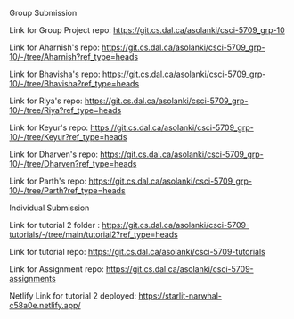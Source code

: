 Group Submission

Link for Group Project repo: https://git.cs.dal.ca/asolanki/csci-5709_grp-10

Link for Aharnish's repo: https://git.cs.dal.ca/asolanki/csci-5709_grp-10/-/tree/Aharnish?ref_type=heads

Link for Bhavisha's repo: https://git.cs.dal.ca/asolanki/csci-5709_grp-10/-/tree/Bhavisha?ref_type=heads

Link for Riya's repo: https://git.cs.dal.ca/asolanki/csci-5709_grp-10/-/tree/Riya?ref_type=heads

Link for Keyur's repo: https://git.cs.dal.ca/asolanki/csci-5709_grp-10/-/tree/Keyur?ref_type=heads

Link for Dharven's repo: https://git.cs.dal.ca/asolanki/csci-5709_grp-10/-/tree/Dharven?ref_type=heads

Link for Parth's repo: https://git.cs.dal.ca/asolanki/csci-5709_grp-10/-/tree/Parth?ref_type=heads

Individual Submission

Link for tutorial 2 folder : https://git.cs.dal.ca/asolanki/csci-5709-tutorials/-/tree/main/tutorial2?ref_type=heads

Link for tutorial repo: https://git.cs.dal.ca/asolanki/csci-5709-tutorials

Link for Assignment repo: https://git.cs.dal.ca/asolanki/csci-5709-assignments

Netlify Link for tutorial 2 deployed: https://starlit-narwhal-c58a0e.netlify.app/